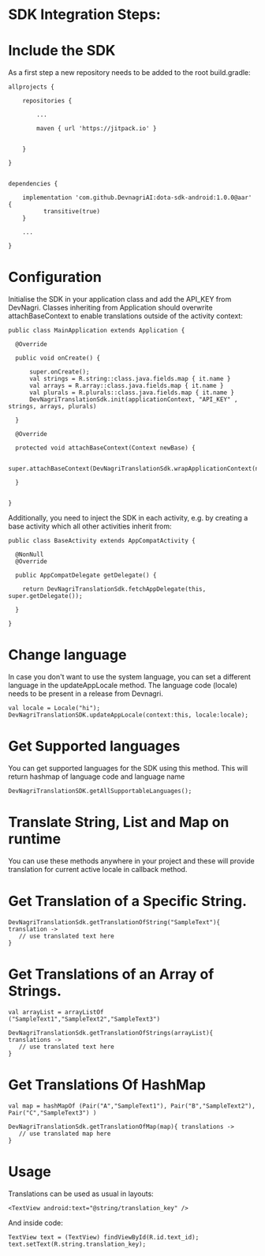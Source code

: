 
# SDK Integration Steps:

# Include the SDK

As a first step a new repository needs to be added to the root build.gradle:

    allprojects {

        repositories {

            ...

            maven { url 'https://jitpack.io' }


        }

    }


    dependencies {

        implementation 'com.github.DevnagriAI:dota-sdk-android:1.0.0@aar' {   
              transitive(true)
        }
        
        ...

    }
 

 
# Configuration

Initialise the SDK in your application class and add the API_KEY from DevNagri. Classes inheriting from Application should overwrite attachBaseContext to enable translations outside of the activity context:


    public class MainApplication extends Application {

      @Override

      public void onCreate() {

          super.onCreate();
          val strings = R.string::class.java.fields.map { it.name }
          val arrays = R.array::class.java.fields.map { it.name }
          val plurals = R.plurals::class.java.fields.map { it.name }
          DevNagriTranslationSdk.init(applicationContext, "API_KEY" , strings, arrays, plurals)

      }

      @Override

      protected void attachBaseContext(Context newBase) {

        super.attachBaseContext(DevNagriTranslationSdk.wrapApplicationContext(newBase));

      } 


    }
 

Additionally, you need to inject the SDK in each activity, e.g. by creating a base activity which all other activities inherit from:

    public class BaseActivity extends AppCompatActivity {

      @NonNull
      @Override

      public AppCompatDelegate getDelegate() {

        return DevNagriTranslationSdk.fetchAppDelegate(this, super.getDelegate());

      }

    }


# Change language

In case you don't want to use the system language, you can set a different language in the updateAppLocale method. The language code (locale) needs to be present in a release from Devnagri.


    val locale = Locale("hi");
    DevNagriTranslationSDK.updateAppLocale(context:this, locale:locale);


# Get Supported languages

You can get supported languages for the SDK using this method.
This will return hashmap of language code and language name

    DevNagriTranslationSDK.getAllSupportableLanguages();
 

# Translate String, List and Map on runtime

You can use these methods anywhere in your project and these will provide translation for current active locale in callback method.


# Get Translation of a Specific String.


    DevNagriTranslationSdk.getTranslationOfString("SampleText"){ translation ->
  	   // use translated text here       
    }
 

# Get Translations of an Array of Strings.

    val arrayList = arrayListOf ("SampleText1","SampleText2","SampleText3")

    DevNagriTranslationSdk.getTranslationOfStrings(arrayList){ translations ->
  	   // use translated text here       
    }
 
 
# Get Translations Of HashMap 

    val map = hashMapOf (Pair("A","SampleText1"), Pair("B","SampleText2"), Pair("C","SampleText3") )

    DevNagriTranslationSdk.getTranslationOfMap(map){ translations ->
       // use translated map here
    }
 
 
# Usage

Translations can be used as usual in layouts:

    <TextView android:text="@string/translation_key" />


And inside code:

    TextView text = (TextView) findViewById(R.id.text_id);
    text.setText(R.string.translation_key);
